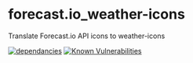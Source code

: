 # forecast.io_weather-icons
Translate Forecast.io API icons to weather-icons

[![dependancies](https://david-dm.org/Adorkable/forecast.io_weather-icons.svg)](https://david-dm.org/Adorkable/forecast.io_weather-icons)
[![Known Vulnerabilities](https://snyk.io/test/github/adorkable/forecast.io_weather-icons/badge.svg)](https://snyk.io/test/github/adorkable/forecast.io_weather-icons)
